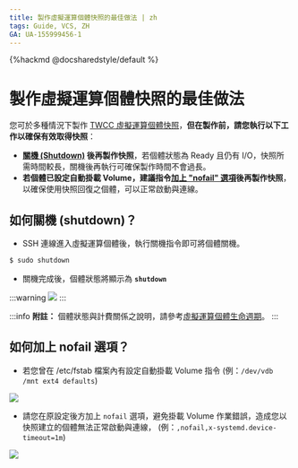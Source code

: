 ```yaml
---
title: 製作虛擬運算個體快照的最佳做法 | zh
tags: Guide, VCS, ZH
GA: UA-155999456-1
---
```


{%hackmd @docsharedstyle/default %}

# 製作虛擬運算個體快照的最佳做法

您可於多種情況下製作 [TWCC 虛擬運算個體快照](https://www.twcc.ai/doc?page=vm#%E5%BF%AB%E7%85%A7)，**但在製作前，請您執行以下工作以確保有效取得快照**：

- **[關機 (Shutdown)](#如何關機-shutdown？) 後再製作快照**，若個體狀態為 Ready 且仍有 I/O，快照所需時間較長，關機後再執行可確保製作時間不會過長。
- **若個體已設定自動掛載 Volume，建議指令[加上 "nofail" 選項](#如何加上-nofail-選項？)後再製作快照**，以確保使用快照回復之個體，可以正常啟動與連線。


## 如何關機 (shutdown)？

- SSH 連線進入虛擬運算個體後，執行關機指令即可將個體關機。 

```bash
$ sudo shutdown
```

- 關機完成後，個體狀態將顯示為 **`shutdown`**

:::warning
![](https://cos.twcc.ai/SYS-MANUAL/uploads/upload_d0a1329d89f244dfca9d602ef826b0dd.png)
:::

:::info
<i class="fa fa-paperclip fa-20" aria-hidden="true"></i> **附註：** 
個體狀態與計費關係之說明，請參考[<ins>虛擬運算個體生命週期</ins>](https://www.twcc.ai/doc?page=concept-vcs-lifecycle)。
:::



## 如何加上 nofail 選項？

- 若您曾在 /etc/fstab 檔案內有設定自動掛載 Volume 指令
(例：`/dev/vdb /mnt ext4 defaults`)

![](https://cos.twcc.ai/SYS-MANUAL/uploads/upload_856cd2fa7cd4c6d40fe452e2502aafa9.png)

- 請您在原設定後方加上 `nofail` 選項，避免掛載 Volume 作業錯誤，造成您以快照建立的個體無法正常啟動與連線，
(例：`,nofail,x-systemd.device-timeout=1m`)

![](https://cos.twcc.ai/SYS-MANUAL/uploads/upload_95662b57c57e1a5e8a61ea55502359a8.png)